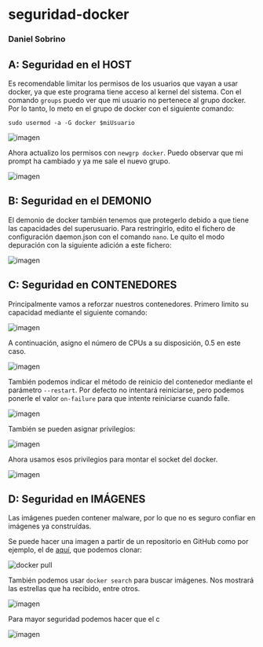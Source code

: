 # seguridad-docker
### Daniel Sobrino

## A: Seguridad en el HOST
Es recomendable limitar los permisos de los usuarios que vayan a usar docker, ya que este programa tiene acceso al kernel del sistema. Con el comando ```groups``` puedo ver que mi usuario no pertenece al grupo docker. Por lo tanto, lo meto en el grupo de docker con el siguiente comando:
```
sudo usermod -a -G docker $miUsuario
```

![imagen](https://user-images.githubusercontent.com/91564560/162216465-d4469e86-dce2-4793-944a-44001dccef34.png)

Ahora actualizo los permisos con ```newgrp docker```. Puedo observar que mi prompt ha cambiado y ya me sale el nuevo grupo.

![imagen](https://user-images.githubusercontent.com/91564560/162217411-b1b79848-f5d0-4f5a-b3ea-4f32192ae879.png)


## B: Seguridad en el DEMONIO
El demonio de docker también tenemos que protegerlo debido a que tiene las capacidades del superusuario. Para restringirlo, edito el fichero de configuración daemon.json con el comando ```nano```. Le quito el modo depuración con la siguiente adición a este fichero:

![imagen](https://user-images.githubusercontent.com/91564560/162218325-dd32347a-070c-4cdc-8952-439d9a3c5f61.png)


## C: Seguridad en CONTENEDORES
Principalmente vamos a reforzar nuestros contenedores. Primero limito su capacidad mediante el siguiente comando:

![imagen](https://user-images.githubusercontent.com/91564560/162219674-d2d446f1-c2c1-4251-b4c7-3d23e2661c3c.png)

A continuación, asigno el número de CPUs a su disposición, 0.5 en este caso.

![imagen](https://user-images.githubusercontent.com/91564560/162220185-831b62a8-2556-4dd5-91e1-7f1bfc5dff93.png)

También podemos indicar el método de reinicio del contenedor mediante el parámetro ```--restart```. Por defecto no intentará reiniciarse, pero podemos ponerle el valor ```on-failure``` para que intente reiniciarse cuando falle.

![imagen](https://user-images.githubusercontent.com/91564560/162221269-a2a19b84-ce9a-4a7a-b32e-24130c8318c8.png)

También se pueden asignar privilegios:

![imagen](https://user-images.githubusercontent.com/91564560/162221728-b5b5c6e1-275e-427e-b94b-d46d2f9f2659.png)

Ahora usamos esos privilegios para montar el socket del docker.

![imagen](https://user-images.githubusercontent.com/91564560/162222022-3cc40a9a-7a2e-41ea-b9a5-4de8a84af3de.png)


## D: Seguridad en IMÁGENES
Las imágenes pueden contener malware, por lo que no es seguro confiar en imágenes ya construídas.

Se puede hacer una imagen a partir de un repositorio en GitHub como por ejemplo, el de [aquí](https://github.com/irespaldiza/whoami), que podemos clonar:

![docker pull](https://user-images.githubusercontent.com/91564560/169323062-1e9c4b73-b197-404b-840d-0395248b2d29.png)

También podemos usar `docker search` para buscar imágenes. Nos mostrará las estrellas que ha recibido, entre otros.

![imagen](https://user-images.githubusercontent.com/91564560/169323953-e7cc274d-b18a-462e-bcb2-baa15e3fe0a4.png)

Para mayor seguridad podemos hacer que el c

![imagen](https://user-images.githubusercontent.com/91564560/169325429-18a1921e-7c9d-4717-b46a-e6e9952a2207.png)
